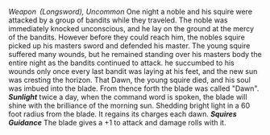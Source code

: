 _Weapon (Longsword), Uncommon_
One night a noble and his squire were attacked by a group of bandits while they traveled. The noble was immediately knocked unconscious, and he lay on the ground at the mercy of the bandits. However before they could reach him, the nobles squire picked up his masters sword and defended his master. The young squire suffered many wounds, but he remained standing over his masters body the entire night as the bandits continued to attack. he succumbed to his wounds only once every last bandit was laying at his feet, and the new sun was cresting the horizon. That Dawn, the young squire died, and his soul was imbued into the blade. From thence forth the blade was called "Dawn".
_**Sunlight**_ twice a day, when the command word is spoken, the blade will shine with the brilliance of the morning sun. Shedding bright light in a 60 foot radius from the blade. It regains its charges each dawn.
_**Squires Guidance**_ The blade gives a +1 to attack and damage rolls with it.